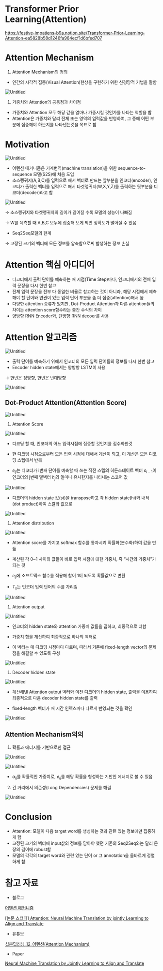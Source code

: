 # Transformer Prior Learning(Attention)

https://festive-impatiens-b9a.notion.site/Transformer-Prior-Learning-Attention-ea5828b58d1246fa964ecf1d6bfed707

# Attention Mechanism

1. Attention Mechanism의 정의
- 인간의 시각적 집중(Visual Attention)현상을 구현하기 위한 신경망적 기법을 말함

![Untitled](Transforme%2067f34/Untitled.png)

1. 가중치와 Attention의 공통점과 차이점
- 가중치와 Attention 모두 해당 값을 얼마나 가중시킬 것인가를 나타는 역할을 함
- Attention은 가중치와 달리 전체 또는 영역의 입력값을 반영하여, 그 중에 어떤 부분에 집중해야 하는지를 나타낸는것을 목표로 함

# Motivation

![Untitled](Transforme%2067f34/Untitled%201.png)

- 어텐션 매커니즘은 기계번역(machine translation)을 위한 sequence-to-sequence 모델(S2S)에 처음 도입
- 소스랭귀지(A,B,C)를 입력으로 해서 벡터로 만드는 앞부분을 인코더(encoder), 인코더가 출력한 벡터를 입력으로 해서 타겟랭귀지(W,X,Y,Z)를 출력하는 뒷부분을 디코더(decoder)라고 함

![Untitled](Transforme%2067f34/Untitled%202.png)

→ 소스랭귀지와 타겟랭귀지의 길이가 길어질 수록 모델의 성능이 나빠짐

→ W를 예측할 때 A,B,C 모두에 집중해 보게 되면 정확도가 떨어질 수 있음

- Seq2Seq모델의 한계

→ 고정된 크기의 벡더에 모든 정보를 압축함으로써 발생하는 정보 손실

# Attention 핵심 아디디어

- 디코더에서 출력 단어를 예측하는 매 시점(Time Step)마다, 인코더에서의 전체 입력 문장을 다시 한번 참고
- 전체 입력 문장을 전부 다 동일한 비율로 참고하는 것이 아니라, 해당 시점에서 예측해야 할 단어와 연관이 있는 입력 단어 부분을 좀 더 집중(attention)해서 봄
- 다양한 attention 종류가 있지만, Dot-Product Attention과 다른 attention들의 차이는 attention score함수라는 중간 수식의 차이
- 양방향 RNN Encoder와, 단방향 RNN decoer를 사용

# Attention 알고리즘

![Untitled](Transforme%2067f34/Untitled%203.png)

- 출력 단어를 예측하기 위해서 인코더의 모든 입력 단어들의 정보를 다시 한번 참고
- Encoder hidden state에서는 양방향 LSTM이 사용

→ 한번은 정방향, 한번은 반대방향

![Untitled](Transforme%2067f34/Untitled%204.png)

## Dot-Product Attention(Attention Score)

![Untitled](Transforme%2067f34/Untitled%205.png)

1. Attention Score

![Untitled](Transforme%2067f34/Untitled%206.png)

- 디코딩 할 때, 인코더의 어느 입력시점에 집중할 것인지를 점수화한것

- 한 디코딩 시점으로부터 모든 입력 시점에 대해서 계산이 되고, 이 계산은 모든 디코딩 스텝에서 반복
- $e_{ij}$는 디코더가 i번째 단어를 예측할 때 쓰는 직전 스텝의 히든스테이트 벡터 $s_{i-1}$이 인코더의 j번째 열벡터 $h_j$와 얼마나 유사한지를 나타내는 스코어 값

![Untitled](Transforme%2067f34/Untitled%207.png)

- 디코더의 hidden state 값(st)을 transpose하고 각 hidden state(hi)와 내적 (dot product)하여 스칼라 값으로

![Untitled](Transforme%2067f34/Untitled%208.png)

1. Attention distribution

![Untitled](Transforme%2067f34/Untitled%209.png)

- Attention score를 가지고 softmax 함수를 통과시켜 확률화(분수화)하여 값을 만듦

- 계산된 각 0~1 사이의 값들이 바로 입력 시점에 대한 가중치, 즉 “시간의 가중치”가 되는 것
- $e_{ij}$에 소프트맥스 함수를 적용해 합이 1이 되도록 확률값으로 변환
- $T_x$는 인코더 입력 단어의 수를 가리킴

![Untitled](Transforme%2067f34/Untitled%2010.png)

1. Attention output

![Untitled](Transforme%2067f34/Untitled%2011.png)

- 인코더의 hidden state와 attention 가중치 값들을 곱하고, 최종적으로 더함

- 가중치 합을 계산하여 최종적으로 하나의 벡터로

- 이 벡터는 매 디코딩 시점마다 다르며, 따라서 기존에 fixed-length vector의 문제점을 해결할 수 있도록 구성

![Untitled](Transforme%2067f34/Untitled%2012.png)

1. Decoder hidden state

![Untitled](Transforme%2067f34/Untitled%2013.png)

- 계산해낸 Attention outout 벡터와 이전 디코더의 hidden state, 출력을 이용하여 최종적으로 다음 decoder hidden state를 출력

- fixed-length 벡터가 매 시간 인덱스마다 다르게 반영되는 것을 확인

![Untitled](Transforme%2067f34/Untitled%2014.png)

## Attention Mechanism의의

1) 확률과 에너지를 기반으로한 접근

![Untitled](Transforme%2067f34/Untitled%2015.png)

![Untitled](Transforme%2067f34/Untitled%2016.png)

- $\alpha_{ij}$를 확률적인 가중치로, $e_{ij}$를 해당 확률을 형성하는 기반인 에너지로 볼 수 있음

2) 긴 거리에서 의존성(Long Dependencies) 문제를 해결

![Untitled](Transforme%2067f34/Untitled%2017.png)

# Conclusion

- Attention: 모델이 다음 target word를 생성하는 것과 관련 있는 정보에만 집중하게 함
- 고정된 크기의 벡터에 input삾의 정보를 담아야 했던 기존의 Seq2Seq와는 달리 문장의 길이에 robust함
- 모델의 각각의 target word와 관련 있는 단어 or 그 annotation을 올바르게 정렬하게 함

# 참고 자료

- 블로그

[어텐션 매커니즘](https://ratsgo.github.io/from%20frequency%20to%20semantics/2017/10/06/attention/)

[[논문 스터디] Attention: Neural Machine Translation by jointly Learning to Align and Translate](https://hong-yp-ml-records.tistory.com/63)

- 유튜브

[십분딥러닝_12_어텐션(Attention Mechanism)](https://www.youtube.com/watch?v=6aouXD8WMVQ)

- Paper

[Neural Machine Translation by Jointly Learning to Align and Translate](https://arxiv.org/abs/1409.0473)
